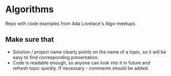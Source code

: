 # Algorithms
Repo with code examples from Ada Lovelace's Algo-meetups

## Make sure that
- Solution / project name clearly points on the name of a topic, so it will be easy to find corresponding presentation.
- Code is readable enough, so anyone can look into it in future and refresh topic quickly. If necessary - comments should be added.

